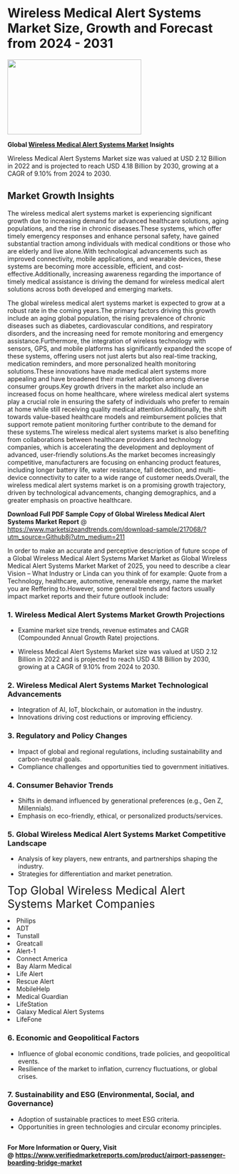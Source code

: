 <H1>Wireless Medical Alert Systems Market Size, Growth and Forecast from 2024 - 2031</H1><img class="aligncenter size-medium wp-image-584254" src="https://thirdeyenews.in/wp-content/uploads/2024/09/Global-Market-Research-300x168.jpeg" alt="" width="300" height="168" /><p><strong>Global&nbsp;<a href="https://www.marketsizeandtrends.com/download-sample/217068/?utm_source=Github8j?utm_medium=211">Wireless Medical Alert Systems Market</a> Insights</strong></p><p>Wireless Medical Alert Systems Market size was valued at USD 2.12 Billion in 2022 and is projected to reach USD 4.18 Billion by 2030, growing at a CAGR of 9.10% from 2024 to 2030.</p><p><h2>Market Growth Insights</h2> <p>The wireless medical alert systems market is experiencing significant growth due to increasing demand for advanced healthcare solutions, aging populations, and the rise in chronic diseases.These systems, which offer timely emergency responses and enhance personal safety, have gained substantial traction among individuals with medical conditions or those who are elderly and live alone.With technological advancements such as improved connectivity, mobile applications, and wearable devices, these systems are becoming more accessible, efficient, and cost-effective.Additionally, increasing awareness regarding the importance of timely medical assistance is driving the demand for wireless medical alert solutions across both developed and emerging markets.</p> <p>The global wireless medical alert systems market is expected to grow at a robust rate in the coming years.The primary factors driving this growth include an aging global population, the rising prevalence of chronic diseases such as diabetes, cardiovascular conditions, and respiratory disorders, and the increasing need for remote monitoring and emergency assistance.Furthermore, the integration of wireless technology with sensors, GPS, and mobile platforms has significantly expanded the scope of these systems, offering users not just alerts but also real-time tracking, medication reminders, and more personalized health monitoring solutions.These innovations have made medical alert systems more appealing and have broadened their market adoption among diverse consumer groups.Key growth drivers in the market also include an increased focus on home healthcare, where wireless medical alert systems play a crucial role in ensuring the safety of individuals who prefer to remain at home while still receiving quality medical attention.Additionally, the shift towards value-based healthcare models and reimbursement policies that support remote patient monitoring further contribute to the demand for these systems.The wireless medical alert systems market is also benefiting from collaborations between healthcare providers and technology companies, which is accelerating the development and deployment of advanced, user-friendly solutions.As the market becomes increasingly competitive, manufacturers are focusing on enhancing product features, including longer battery life, water resistance, fall detection, and multi-device connectivity to cater to a wide range of customer needs.Overall, the wireless medical alert systems market is on a promising growth trajectory, driven by technological advancements, changing demographics, and a greater emphasis on proactive healthcare.<p><span class=""><strong>Download Full PDF Sample Copy of Global Wireless Medical Alert Systems Market Report</strong> @ <a href="https://www.marketsizeandtrends.com/download-sample/217068/?utm_source=Github8j?utm_medium=211" target="_blank">https://www.marketsizeandtrends.com/download-sample/217068/?utm_source=Github8j?utm_medium=211</a></span></p><p>In order to make an accurate and perceptive description of future scope of a Global&nbsp;Wireless Medical Alert Systems Market Market as Global&nbsp;Wireless Medical Alert Systems Market Market of 2025, you need to describe a clear Vision &ndash; What Industry or Linda can you think of for example: Quote from a Technology, healthcare, automotive, renewable energy, name the market you are Reffering to.However, some general trends and factors usually impact market reports and their future outlook include:</p><h3>1.&nbsp;<strong>Wireless Medical Alert Systems Market Growth Projections</strong></h3><ul><li>Examine market size trends, revenue estimates and CAGR (Compounded Annual Growth Rate) projections.</li><li><p>Wireless Medical Alert Systems Market size was valued at USD 2.12 Billion in 2022 and is projected to reach USD 4.18 Billion by 2030, growing at a CAGR of 9.10% from 2024 to 2030.</p></li></ul><h3>2.&nbsp;<strong>Wireless Medical Alert Systems Market Technological Advancements</strong></h3><ul><li>Integration of AI, IoT, blockchain, or automation in the industry.</li><li>Innovations driving cost reductions or improving efficiency.</li></ul><h3>3.&nbsp;<strong>Regulatory and Policy Changes</strong></h3><ul><li>Impact of global and regional regulations, including sustainability and carbon-neutral goals.</li><li>Compliance challenges and opportunities tied to government initiatives.</li></ul><h3>4.&nbsp;<strong>Consumer Behavior Trends</strong></h3><ul><li>Shifts in demand influenced by generational preferences (e.g., Gen Z, Millennials).</li><li>Emphasis on eco-friendly, ethical, or personalized products/services.</li></ul><h3>5.&nbsp;<strong>Global Wireless Medical Alert Systems Market Competitive Landscape</strong></h3><ul><li>Analysis of key players, new entrants, and partnerships shaping the industry.</li><li>Strategies for differentiation and market penetration.</li></ul><p data-pm-slice="1 1 []"><span style="color: inherit; font-family: inherit; font-size: 25px;">Top Global Wireless Medical Alert Systems Market Companies</span></p><div class="" data-test-id=""><p><li>Philips</li><li> ADT</li><li> Tunstall</li><li> Greatcall</li><li> Alert-1</li><li> Connect America</li><li> Bay Alarm Medical</li><li> Life Alert</li><li> Rescue Alert</li><li> MobileHelp</li><li> Medical Guardian</li><li> LifeStation</li><li> Galaxy Medical Alert Systems</li><li> LifeFone</li></p></div><h3>6.&nbsp;<strong>Economic and Geopolitical Factors</strong></h3><ul><li>Influence of global economic conditions, trade policies, and geopolitical events.</li><li>Resilience of the market to inflation, currency fluctuations, or global crises.</li></ul><h3>7.&nbsp;<strong>Sustainability and ESG (Environmental, Social, and Governance)</strong></h3><ul><li>Adoption of sustainable practices to meet ESG criteria.</li><li>Opportunities in green technologies and circular economy principles.</li></ul><h2><strong style="font-size: 14px;">For More Information or Query, Visit @&nbsp;</strong><a style="background-color: #ffffff; font-size: 14px;" href="https://www.marketsizeandtrends.com/report/wireless-medical-alert-systems-market/" target="_blank">https://www.verifiedmarketreports.com/product/airport-passenger-boarding-bridge-market</a></h2>